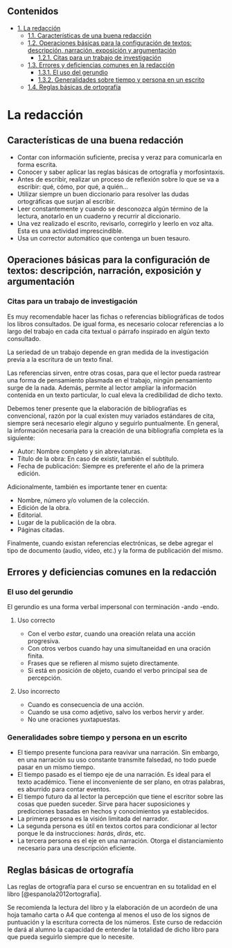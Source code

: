 <div id="table-of-contents">
<h2>Contenidos</h2>
<div id="text-table-of-contents">
<ul>
<li><a href="#sec-1">1. La redacción</a>
<ul>
<li><a href="#sec-1-1">1.1. Características de una buena redacción</a></li>
<li><a href="#sec-1-2">1.2. Operaciones básicas para la configuración de textos: descripción, narración, exposición y argumentación</a>
<ul>
<li><a href="#sec-1-2-1">1.2.1. Citas para un trabajo de investigación</a></li>
</ul>
</li>
<li><a href="#sec-1-3">1.3. Errores y deficiencias comunes en la redacción</a>
<ul>
<li><a href="#sec-1-3-1">1.3.1. El uso del gerundio</a></li>
<li><a href="#sec-1-3-2">1.3.2. Generalidades sobre tiempo y persona en un escrito</a></li>
</ul>
</li>
<li><a href="#sec-1-4">1.4. Reglas básicas de ortografía</a></li>
</ul>
</li>
</ul>
</div>
</div>

# La redacción<a id="sec-1" name="sec-1"></a>

## Características de una buena redacción<a id="sec-1-1" name="sec-1-1"></a>

- Contar con información suficiente, precisa y veraz para comunicarla en forma escrita.
- Conocer y saber aplicar las reglas básicas de ortografía y morfosintaxis.
- Antes de escribir, realizar un proceso de reflexión  sobre lo que se va a escribir: qué, cómo,
  por qué, a quién&#x2026;
- Utilizar  siempre un  buen diccionario  para  resolver las  dudas ortográficas  que surjan  al
  escribir.
- Leer  constantemente y  cuando se  desconozca  algún término  de  la lectura,  anotarlo en  un
  cuaderno y recurrir al diccionario.
- Una  vez realizado  el  escrito, revisarlo,  corregirlo  y leerlo  en voz  alta.  Esta es  una
  actividad imprescindible.
- Usa un corrector automático que contenga un buen tesauro.

## Operaciones básicas para la configuración de textos: descripción, narración, exposición y argumentación<a id="sec-1-2" name="sec-1-2"></a>

### Citas para un trabajo de investigación<a id="sec-1-2-1" name="sec-1-2-1"></a>

Es  muy  recomendable  hacer  las  fichas  o referencias  bibliográficas  de  todos  los  libros
consultados. De  igual forma, es necesario  colocar referencias a  lo largo del trabajo  en cada
cita textual o párrafo inspirado en algún texto consultado.

La seriedad de un trabajo depende en gran medida de la investigación previa a la escritura de un
texto final.

Las  referencias sirven,  entre otras  cosas, para  que el  lector pueda  rastrear una  forma de
pensamiento plasmada  en el  trabajo, ningún pensamiento  surge de la  nada. Además,  permite al
lector ampliar la información contenida en un texto particular, lo cual eleva la credibilidad de
dicho texto.

Debemos tener presente  que la elaboración de  bibliografías es convencional, razón  por la cual
existen  muy variados  estándares  de cita,  siempre  será necesario  elegir  alguno y  seguirlo
puntualmente. En general, la información necesaria para la creación de una bibliografía completa
es la siguiente:

- Autor: Nombre completo y sin abreviaturas.
- Título de la obra: En caso de existir, también el subtítulo.
- Fecha  de publicación: Siempre es preferente el año de la primera edición.

Adicionalmente, también es importante tener en cuenta:

- Nombre, número y/o volumen de la colección.
- Edición de la obra.
- Editorial.
- Lugar de la publicación de la obra.
- Páginas citadas.

Finalmente,  cuando existan  referencias  electrónicas, se  debe agregar  el  tipo de  documento
(audio, video, etc.) y la forma de publicación del mismo.

## Errores y deficiencias comunes en la redacción<a id="sec-1-3" name="sec-1-3"></a>

### El uso del gerundio<a id="sec-1-3-1" name="sec-1-3-1"></a>

El gerundio es una forma verbal impersonal con terminación -ando -endo.

1.  Uso correcto

    - Con el verbo *estar*, cuando una oreación relata una acción progresiva.
    - Con otros verbos cuando hay una simultaneidad en una oración finita.
    - Frases que se refieren al mismo sujeto directamente.
    - Si está en posición de objeto, cuando el verbo principal sea de percepción.

2.  Uso incorrecto

    - Cuando es consecuencia de una acción.
    - Cuando se usa como adjetivo, salvo los verbos hervir y arder.
    - No une oraciones yuxtapuestas.

### Generalidades sobre tiempo y persona en un escrito<a id="sec-1-3-2" name="sec-1-3-2"></a>

- El tiempo presente funciona para reavivar una  narración. Sin embargo, en una narración su uso
  constante transmite falsedad, no todo puede pasar en un mismo tiempo.
- El tiempo pasado es  el tiempo eje de una narración. Es ideal  para el texto académico.  Tiene
  el inconveniente de ser plano, en otras palabras, es aburrido para contar eventos.
- El tiempo futuro da  al lector la percepción que tiene el escritor  sobre las cosas que pueden
  suceder. Sirve  para hacer suposiciones  y predicciones basadas  en hechos y  conocimientos ya
  establecidos.
- La primera persona es la visión limitada del narrador.
- La segunda  persona  es  útil en  textos  cortos  para condicionar  al  lector  porque le  da
  instrucciones: *harás*, *dirás*, etc.
- La tercera  persona es el eje en  una narración. Otorga el distanciamiento  necesario para una
  descripción eficiente.

## Reglas básicas de ortografía<a id="sec-1-4" name="sec-1-4"></a>

Las  reglas  de  ortografía   para  el  curso  se  encuentran  en  su   totalidad  en  el  libro
[@espanola2012ortografia].

Se recomienda la lectura del libro y la elaboración de un acordeón de una hoja tamaño carta o A4
que  contenga al  menos el  uso de  los  signos de  puntuación y  la escritura  correcta de  los
números. Este  curso de redacción  le dará al  alumno la capacidad  de entender la  totalidad de
dicho libro para que pueda seguirlo siempre que lo necesite.
